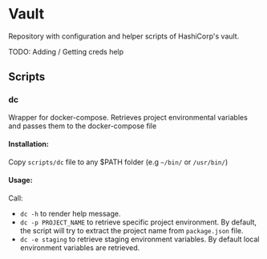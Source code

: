 # Vault

Repository with configuration and helper scripts of HashiCorp's vault.

TODO: Adding / Getting creds help

## Scripts

### dc

Wrapper for docker-compose. Retrieves project environmental variables and passes them to the docker-compose file

#### Installation:
Copy `scripts/dc` file to any $PATH folder (e.g `~/bin/` or `/usr/bin/`)

#### Usage:

Call:
- `dc -h` to render help message.
- `dc -p PROJECT_NAME` to retrieve specific project environment. By default, the script will try to extract the project name from `package.json` file.
- `dc -e staging` to retrieve staging environment variables. By default local environment variables are retrieved.
